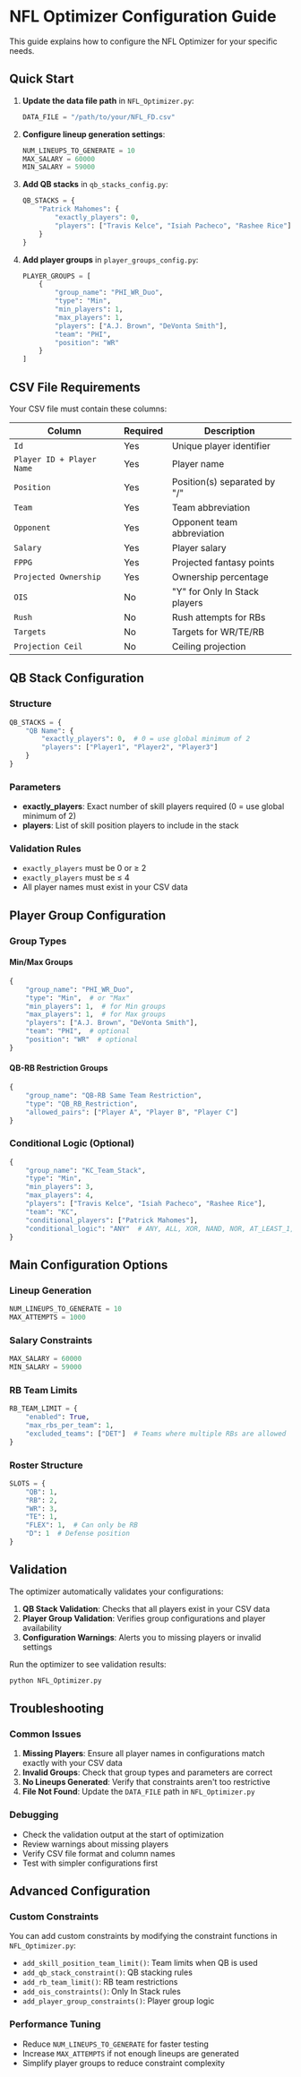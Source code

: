 # NFL Optimizer Configuration Guide

This guide explains how to configure the NFL Optimizer for your specific needs.

## Quick Start

1. **Update the data file path** in `NFL_Optimizer.py`:
   ```python
   DATA_FILE = "/path/to/your/NFL_FD.csv"
   ```

2. **Configure lineup generation settings**:
   ```python
   NUM_LINEUPS_TO_GENERATE = 10
   MAX_SALARY = 60000
   MIN_SALARY = 59000
   ```

3. **Add QB stacks** in `qb_stacks_config.py`:
   ```python
   QB_STACKS = {
       "Patrick Mahomes": {
           "exactly_players": 0,
           "players": ["Travis Kelce", "Isiah Pacheco", "Rashee Rice"]
       }
   }
   ```

4. **Add player groups** in `player_groups_config.py`:
   ```python
   PLAYER_GROUPS = [
       {
           "group_name": "PHI_WR_Duo",
           "type": "Min",
           "min_players": 1,
           "max_players": 1,
           "players": ["A.J. Brown", "DeVonta Smith"],
           "team": "PHI",
           "position": "WR"
       }
   ]
   ```

## CSV File Requirements

Your CSV file must contain these columns:

| Column | Required | Description |
|--------|----------|-------------|
| `Id` | Yes | Unique player identifier |
| `Player ID + Player Name` | Yes | Player name |
| `Position` | Yes | Position(s) separated by "/" |
| `Team` | Yes | Team abbreviation |
| `Opponent` | Yes | Opponent team abbreviation |
| `Salary` | Yes | Player salary |
| `FPPG` | Yes | Projected fantasy points |
| `Projected Ownership` | Yes | Ownership percentage |
| `OIS` | No | "Y" for Only In Stack players |
| `Rush` | No | Rush attempts for RBs |
| `Targets` | No | Targets for WR/TE/RB |
| `Projection Ceil` | No | Ceiling projection |

## QB Stack Configuration

### Structure
```python
QB_STACKS = {
    "QB Name": {
        "exactly_players": 0,  # 0 = use global minimum of 2
        "players": ["Player1", "Player2", "Player3"]
    }
}
```

### Parameters
- **exactly_players**: Exact number of skill players required (0 = use global minimum of 2)
- **players**: List of skill position players to include in the stack

### Validation Rules
- `exactly_players` must be 0 or ≥ 2
- `exactly_players` must be ≤ 4
- All player names must exist in your CSV data

## Player Group Configuration

### Group Types

#### Min/Max Groups
```python
{
    "group_name": "PHI_WR_Duo",
    "type": "Min",  # or "Max"
    "min_players": 1,  # for Min groups
    "max_players": 1,  # for Max groups
    "players": ["A.J. Brown", "DeVonta Smith"],
    "team": "PHI",  # optional
    "position": "WR"  # optional
}
```

#### QB-RB Restriction Groups
```python
{
    "group_name": "QB-RB Same Team Restriction",
    "type": "QB_RB_Restriction",
    "allowed_pairs": ["Player A", "Player B", "Player C"]
}
```

### Conditional Logic (Optional)
```python
{
    "group_name": "KC_Team_Stack",
    "type": "Min",
    "min_players": 3,
    "max_players": 4,
    "players": ["Travis Kelce", "Isiah Pacheco", "Rashee Rice"],
    "team": "KC",
    "conditional_players": ["Patrick Mahomes"],
    "conditional_logic": "ANY"  # ANY, ALL, XOR, NAND, NOR, AT_LEAST_1, etc.
}
```

## Main Configuration Options

### Lineup Generation
```python
NUM_LINEUPS_TO_GENERATE = 10
MAX_ATTEMPTS = 1000
```

### Salary Constraints
```python
MAX_SALARY = 60000
MIN_SALARY = 59000
```

### RB Team Limits
```python
RB_TEAM_LIMIT = {
    "enabled": True,
    "max_rbs_per_team": 1,
    "excluded_teams": ["DET"]  # Teams where multiple RBs are allowed
}
```

### Roster Structure
```python
SLOTS = {
    "QB": 1,
    "RB": 2,
    "WR": 3,
    "TE": 1,
    "FLEX": 1,  # Can only be RB
    "D": 1  # Defense position
}
```

## Validation

The optimizer automatically validates your configurations:

1. **QB Stack Validation**: Checks that all players exist in your CSV data
2. **Player Group Validation**: Verifies group configurations and player availability
3. **Configuration Warnings**: Alerts you to missing players or invalid settings

Run the optimizer to see validation results:
```bash
python NFL_Optimizer.py
```

## Troubleshooting

### Common Issues

1. **Missing Players**: Ensure all player names in configurations match exactly with your CSV data
2. **Invalid Groups**: Check that group types and parameters are correct
3. **No Lineups Generated**: Verify that constraints aren't too restrictive
4. **File Not Found**: Update the `DATA_FILE` path in `NFL_Optimizer.py`

### Debugging

- Check the validation output at the start of optimization
- Review warnings about missing players
- Verify CSV file format and column names
- Test with simpler configurations first

## Advanced Configuration

### Custom Constraints

You can add custom constraints by modifying the constraint functions in `NFL_Optimizer.py`:

- `add_skill_position_team_limit()`: Team limits when QB is used
- `add_qb_stack_constraint()`: QB stacking rules
- `add_rb_team_limit()`: RB team restrictions
- `add_ois_constraints()`: Only In Stack rules
- `add_player_group_constraints()`: Player group logic

### Performance Tuning

- Reduce `NUM_LINEUPS_TO_GENERATE` for faster testing
- Increase `MAX_ATTEMPTS` if not enough lineups are generated
- Simplify player groups to reduce constraint complexity 